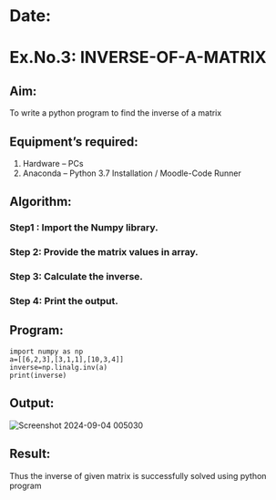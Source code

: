 # Date:
# Ex.No.3: INVERSE-OF-A-MATRIX
## Aim:
To write a python program to find the inverse of a matrix
## Equipment’s required:
1. 	Hardware – PCs
2. 	Anaconda – Python 3.7 Installation / Moodle-Code Runner
## Algorithm:
### Step1 : Import the Numpy library.
### Step 2: Provide the matrix values in array.
### Step 3: Calculate the inverse.
### Step 4: Print the output.

## Program:
```
import numpy as np
a=[[6,2,3],[3,1,1],[10,3,4]]
inverse=np.linalg.inv(a)
print(inverse)
```
## Output:
![Screenshot 2024-09-04 005030](https://github.com/user-attachments/assets/9684321e-a2d3-425b-b1b2-5a6a3deb28c6)

## Result:
Thus the inverse of given matrix is successfully solved using python program

